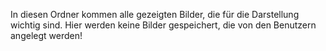 In diesen Ordner kommen alle gezeigten Bilder, die für die Darstellung wichtig sind. Hier werden keine Bilder gespeichert, die von
den Benutzern angelegt werden!
